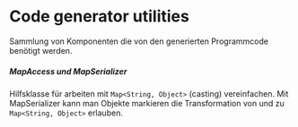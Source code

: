 Code generator utilities
========================

Sammlung von Komponenten die von den generierten Programmcode benötigt werden.

##### MapAccess und MapSerializer
Hilfsklasse für arbeiten mit ```Map<String, Object>``` (casting) vereinfachen.
Mit MapSerializer kann man Objekte markieren die Transformation von und zu 
```Map<String, Object>``` erlauben.